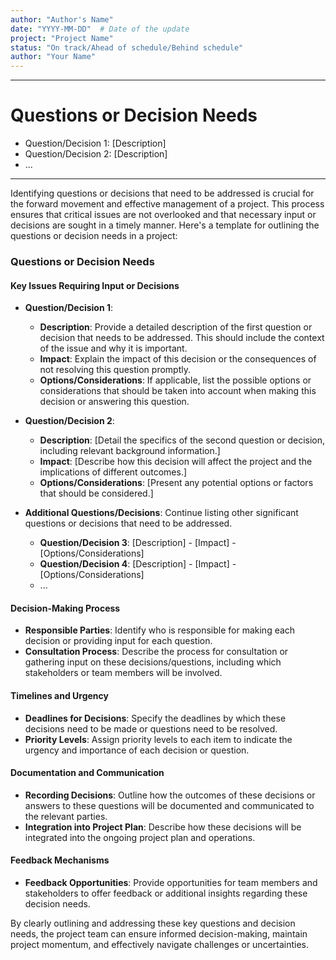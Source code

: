 ```yaml
---
author: "Author's Name"
date: "YYYY-MM-DD"  # Date of the update
project: "Project Name"
status: "On track/Ahead of schedule/Behind schedule"
author: "Your Name"
---
```

---
# Questions or Decision Needs

- Question/Decision 1: [Description]
- Question/Decision 2: [Description]
- ...

---
Identifying questions or decisions that need to be addressed is crucial for the forward movement and effective management of a project. This process ensures that critical issues are not overlooked and that necessary input or decisions are sought in a timely manner. Here's a template for outlining the questions or decision needs in a project:

### Questions or Decision Needs

#### Key Issues Requiring Input or Decisions
- **Question/Decision 1**:
  - **Description**: Provide a detailed description of the first question or decision that needs to be addressed. This should include the context of the issue and why it is important.
  - **Impact**: Explain the impact of this decision or the consequences of not resolving this question promptly.
  - **Options/Considerations**: If applicable, list the possible options or considerations that should be taken into account when making this decision or answering this question.

- **Question/Decision 2**:
  - **Description**: [Detail the specifics of the second question or decision, including relevant background information.]
  - **Impact**: [Describe how this decision will affect the project and the implications of different outcomes.]
  - **Options/Considerations**: [Present any potential options or factors that should be considered.]

- **Additional Questions/Decisions**: Continue listing other significant questions or decisions that need to be addressed.
  - **Question/Decision 3**: [Description] - [Impact] - [Options/Considerations]
  - **Question/Decision 4**: [Description] - [Impact] - [Options/Considerations]
  - ...

#### Decision-Making Process
- **Responsible Parties**: Identify who is responsible for making each decision or providing input for each question.
- **Consultation Process**: Describe the process for consultation or gathering input on these decisions/questions, including which stakeholders or team members will be involved.

#### Timelines and Urgency
- **Deadlines for Decisions**: Specify the deadlines by which these decisions need to be made or questions need to be resolved.
- **Priority Levels**: Assign priority levels to each item to indicate the urgency and importance of each decision or question.

#### Documentation and Communication
- **Recording Decisions**: Outline how the outcomes of these decisions or answers to these questions will be documented and communicated to the relevant parties.
- **Integration into Project Plan**: Describe how these decisions will be integrated into the ongoing project plan and operations.

#### Feedback Mechanisms
- **Feedback Opportunities**: Provide opportunities for team members and stakeholders to offer feedback or additional insights regarding these decision needs.

By clearly outlining and addressing these key questions and decision needs, the project team can ensure informed decision-making, maintain project momentum, and effectively navigate challenges or uncertainties.
